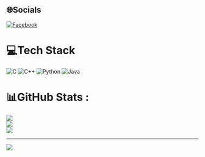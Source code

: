 
## 🌐Socials
[![Facebook](https://img.shields.io/badge/Facebook-%231877F2.svg?logo=Facebook&logoColor=white)](https://facebook.com/fb.com/hiepgavuive) 

# 💻Tech Stack
![C](https://img.shields.io/badge/c-%2300599C.svg?style=for-the-badge&logo=c&logoColor=white) ![C++](https://img.shields.io/badge/c++-%2300599C.svg?style=for-the-badge&logo=c%2B%2B&logoColor=white) ![Python](https://img.shields.io/badge/python-3670A0?style=for-the-badge&logo=python&logoColor=ffdd54) ![Java](https://img.shields.io/badge/java-%23ED8B00.svg?style=for-the-badge&logo=java&logoColor=white)
# 📊GitHub Stats :
![](https://github-readme-stats.vercel.app/api?username=hiepgavuive&theme=default&hide_border=false&include_all_commits=false&count_private=false)<br/>
![](https://github-readme-streak-stats.herokuapp.com/?user=hiepgavuive&theme=default&hide_border=false)<br/>
![](https://github-readme-stats.vercel.app/api/top-langs/?username=hiepgavuive&theme=default&hide_border=false&include_all_commits=false&count_private=false&layout=compact)

---
[![](https://visitcount.itsvg.in/api?id=hiepgavuive&icon=0&color=0)](https://visitcount.itsvg.in)
